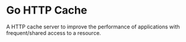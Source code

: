 # Go HTTP Cache
A HTTP cache server to improve the performance of applications with frequent/shared access to a resource.
